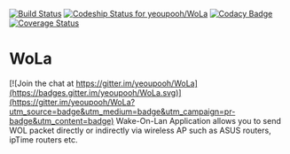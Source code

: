 [![Build Status](https://travis-ci.org/yeoupooh/WoLa.svg?branch=master)](https://travis-ci.org/yeoupooh/WoLa)
[ ![Codeship Status for yeoupooh/WoLa](https://codeship.com/projects/e46c8890-e3f9-0133-4db8-3aa3f222b1f1/status?branch=master)](https://codeship.com/projects/146211)
[![Codacy Badge](https://api.codacy.com/project/badge/grade/6f3b7d133f8d44cbae31a1192ad0270e)](https://www.codacy.com/app/thomas-min-v1/WoLa)
[![Coverage Status](https://coveralls.io/repos/github/yeoupooh/WoLa/badge.svg?branch=master)](https://coveralls.io/github/yeoupooh/WoLa?branch=master)


# WoLa

[![Join the chat at https://gitter.im/yeoupooh/WoLa](https://badges.gitter.im/yeoupooh/WoLa.svg)](https://gitter.im/yeoupooh/WoLa?utm_source=badge&utm_medium=badge&utm_campaign=pr-badge&utm_content=badge)
Wake-On-Lan Application allows you to send WOL packet directly or indirectly via wireless AP such as ASUS routers, ipTime routers etc.
